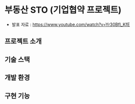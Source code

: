 # 부동산 STO (기업협약 프로젝트)

- 발표 자료 : https://www.youtube.com/watch?v=Yr30Bfl_KfE

## 프로젝트 소개

## 기술 스택

## 개발 환경

## 구현 기능
